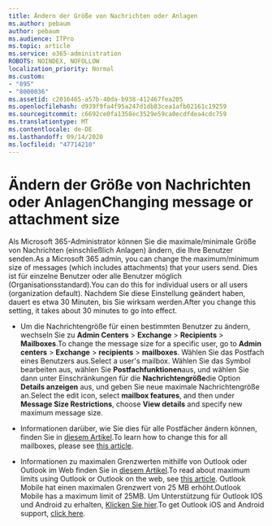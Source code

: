 ```yaml
---
title: Ändern der Größe von Nachrichten oder Anlagen
ms.author: pebaum
author: pebaum
ms.audience: ITPro
ms.topic: article
ms.service: o365-administration
ROBOTS: NOINDEX, NOFOLLOW
localization_priority: Normal
ms.custom:
- "895"
- "8000036"
ms.assetid: c2016465-a57b-40da-b938-412467fea205
ms.openlocfilehash: d939f9fa4f95a247d1db83cea1afb02161c19259
ms.sourcegitcommit: c6692ce0fa1358ec3529e59ca0ecdfdea4cdc759
ms.translationtype: MT
ms.contentlocale: de-DE
ms.lasthandoff: 09/14/2020
ms.locfileid: "47714210"
---
```

# <a name="changing-message-or-attachment-size"></a><span data-ttu-id="56fc3-102">Ändern der Größe von Nachrichten oder Anlagen</span><span class="sxs-lookup"><span data-stu-id="56fc3-102">Changing message or attachment size</span></span>

<span data-ttu-id="56fc3-103">Als Microsoft 365-Administrator können Sie die maximale/minimale Größe von Nachrichten (einschließlich Anlagen) ändern, die Ihre Benutzer senden.</span><span class="sxs-lookup"><span data-stu-id="56fc3-103">As a Microsoft 365 admin, you can change the maximum/minimum size of messages (which includes attachments) that your users send.</span></span> <span data-ttu-id="56fc3-104">Dies ist für einzelne Benutzer oder alle Benutzer möglich (Organisationsstandard).</span><span class="sxs-lookup"><span data-stu-id="56fc3-104">You can do this for individual users or all users (organization default).</span></span> <span data-ttu-id="56fc3-105">Nachdem Sie diese Einstellung geändert haben, dauert es etwa 30 Minuten, bis Sie wirksam werden.</span><span class="sxs-lookup"><span data-stu-id="56fc3-105">After you change this setting, it takes about 30 minutes to go into effect.</span></span>
  
- <span data-ttu-id="56fc3-106">Um die Nachrichtengröße für einen bestimmten Benutzer zu ändern, wechseln Sie zu **Admin Centers** \> **Exchange** \> **Recipients** \> **Mailboxes**.</span><span class="sxs-lookup"><span data-stu-id="56fc3-106">To change the message size for a specific user, go to **Admin centers** \> **Exchange** \> **recipients** \> **mailboxes**.</span></span> <span data-ttu-id="56fc3-107">Wählen Sie das Postfach eines Benutzers aus.</span><span class="sxs-lookup"><span data-stu-id="56fc3-107">Select a user's mailbox.</span></span> <span data-ttu-id="56fc3-108">Wählen Sie das Symbol bearbeiten aus, wählen Sie **Postfachfunktionen**aus, und wählen Sie dann unter Einschränkungen für die **Nachrichtengröße**die Option **Details anzeigen** aus, und geben Sie neue maximale Nachrichtengröße an.</span><span class="sxs-lookup"><span data-stu-id="56fc3-108">Select the edit icon, select **mailbox features**, and then under **Message Size Restrictions**, choose **View details** and specify new maximum message size.</span></span>

- <span data-ttu-id="56fc3-109">Informationen darüber, wie Sie dies für alle Postfächer ändern können, finden Sie in [diesem Artikel](https://www.microsoft.com/microsoft-365/blog/2015/04/15/office-365-now-supports-larger-email-messages-up-to-150-mb/).</span><span class="sxs-lookup"><span data-stu-id="56fc3-109">To learn how to change this for all mailboxes, please see [this article](https://www.microsoft.com/microsoft-365/blog/2015/04/15/office-365-now-supports-larger-email-messages-up-to-150-mb/).</span></span>

- <span data-ttu-id="56fc3-110">Informationen zu maximalen Grenzwerten mithilfe von Outlook oder Outlook im Web finden Sie in [diesem Artikel](https://technet.microsoft.com/library/exchange-online-limits.aspx#MessageLimits).</span><span class="sxs-lookup"><span data-stu-id="56fc3-110">To read about maximum limits using Outlook or Outlook on the web, see [this article](https://technet.microsoft.com/library/exchange-online-limits.aspx#MessageLimits).</span></span> <span data-ttu-id="56fc3-111">Outlook Mobile hat einen maximalen Grenzwert von 25 MB erhöht.</span><span class="sxs-lookup"><span data-stu-id="56fc3-111">Outlook Mobile has a maximum limit of 25MB.</span></span> <span data-ttu-id="56fc3-112">Um Unterstützung für Outlook IOS und Android zu erhalten, [Klicken Sie hier](https://support.office.com/article/Get-in-app-help-for-Outlook-for-iOS-and-Android-218a22d1-9fa5-4889-b689-de1c63493243).</span><span class="sxs-lookup"><span data-stu-id="56fc3-112">To get Outlook iOS and Android support, [click here](https://support.office.com/article/Get-in-app-help-for-Outlook-for-iOS-and-Android-218a22d1-9fa5-4889-b689-de1c63493243).</span></span>
